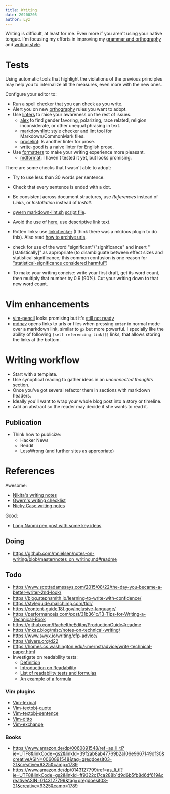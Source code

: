 ```yaml
---
title: Writing
date: 20200205
author: Lyz
---
```


Writing is difficult, at least for me. Even more if you aren't using your native
tongue. I'm focusing my efforts in improving my [grammar and
orthography](orthography.md) and [writing style](writing_style.md).

# Tests

Using automatic tools that highlight the violations of the previous principles
may help you to internalize all the measures, even more with the new ones.

Configure your editor to:

* Run a spell checker that you can check as you write.
* Alert you on new [orthography](orthography.md) rules you want to adopt.
* Use [linters](ci.md#linters) to raise your awareness on the rest of issues.
    * [alex](alex.md) to find gender favoring, polarizing, race related, religion
        inconsiderate, or other unequal phrasing in text.
    * [markdownlint](markdownlint.md): style checker and lint tool for
        Markdown/CommonMark files.
    * [proselint](proselint.md): Is another linter for prose.
    * [write-good](write_good.md) is a naive linter for English
        prose.
* Use [formatters](ci.md#formatters) to make your writing experience more
    pleasant.
    * [mdformat](https://github.com/executablebooks/mdformat): I haven't tested it yet,
        but looks promising.

There are some checks that I wasn't able to adopt:

* Try to use less than 30 words per sentence.
* Check that every sentence is ended with a dot.
* Be consistent across document structures, use *References* instead of *Links*, or
    *Installation* instead of *Install*.
* [gwern markdown-lint.sh](https://www.gwern.net/About#markdown-checker) [script
    file](https://www.gwern.net/markdown-lint.sh).
* Avoid the use of [here](link), use descriptive link text.
* Rotten links: use [linkchecker](https://github.com/linkchecker/linkchecker) (I think
  there was a mkdocs plugin to do this). Also read [how to archive
  urls](https://www.gwern.net/Archiving-URLs).
* check for use of the word "significant"/"significance" and insert
  "[statistically]" as appropriate (to disambiguate between effect sizes and
  statistical significance; this common confusion is one reason for
  ["statistical-significance considered harmful"](http://lesswrong.com/lw/g13/against_nhst/))

* To make your writing concise: write your first draft, get its word count, then multiply that number by 0.9 (90%). Cut your writing down to that new word count. 

# Vim enhancements

* [vim-pencil](https://github.com/reedes/vim-pencil) looks promising but it's
[still not ready](issues.md)
* [mdnav](https://github.com/chmp/mdnav) opens links to urls or files when
    pressing `enter` in normal mode over a markdown link, similar to `gx` but
    more powerful. I specially like the ability of following `[self referencing
    link][]` links, that allows storing the links at the bottom.

# Writing workflow

* Start with a template.
* Use synoptical reading to gather ideas in an *unconnected thoughts* section.
* Once you've got several refactor them in sections with markdown headers.
* Ideally you'll want to wrap your whole blog post into a story or timeline.
* Add an abstract so the reader may decide if she wants to read it.

## Publication

* Think how to publicize:
  * Hacker News
  * Reddit
  * LessWrong (and further sites as appropriate)

# References

Awesome:

* [Nikita's writing notes](https://wiki.nikitavoloboev.xyz/writing)
* [Gwern's writing checklist](https://www.gwern.net/About#writing-checklist)
* [Nicky Case writing notes](https://ncase.me/faq/#toc_11)

Good:

* [Long Naomi pen post with some key
  ideas](https://medium.com/@naomi_pen/a-blog-post-about-blog-posts-4bb6a6ce0772)

## Doing

* https://github.com/mnielsen/notes-on-writing/blob/master/notes_on_writing.md#readme

## Todo

* https://www.scottadamssays.com/2015/08/22/the-day-you-became-a-better-writer-2nd-look/
* https://blog.stephsmith.io/learning-to-write-with-confidence/
* https://styleguide.mailchimp.com/tldr/
* https://content-guide.18f.gov/inclusive-language/
* https://performancejs.com/post/31b361c/13-Tips-for-Writing-a-Technical-Book
* https://github.com/RacheltheEditor/ProductionGuide#readme
* https://mkaz.blog/misc/notes-on-technical-writing/
* https://www.swyx.io/writing/cfp-advice/
* https://sivers.org/d22
* https://homes.cs.washington.edu/~mernst/advice/write-technical-paper.html
* Investigate on readability tests:
  * [Definition](https://en.wikipedia.org/wiki/Readability_test)
  * [Introduction on Readability](https://en.wikipedia.org/wiki/Readability)
  * [List of readability tests and formulas](https://en.wikipedia.org/wiki/List_of_readability_tests_and_formulas)
  * [An example of a formula](https://en.wikipedia.org/wiki/Flesch%E2%80%93Kincaid_readability_tests)

### Vim plugins

* [Vim-lexical](https://github.com/reedes/vim-lexical)
* [Vim-textobj-quote](https://github.com/reedes/vim-textobj-quote)
* [Vim-textobj-sentence](https://github.com/reedes/vim-textobj-sentence)
* [Vim-ditto](https://github.com/dbmrq/vim-ditto)
* [Vim-exchange](https://github.com/tommcdo/vim-exchange)

### Books

* https://www.amazon.de/dp/0060891548/ref=as_li_tl?ie=UTF8&linkCode=gs2&linkId=39f2ab8ab47769b2a106e9667149df30&creativeASIN=0060891548&tag=gregdoesit03-21&creative=9325&camp=1789
* https://www.amazon.de/dp/0143127799/ref=as_li_tl?ie=UTF8&linkCode=gs2&linkId=ff9322c17ca288b1d9d6b5fb8d6df619&creativeASIN=0143127799&tag=gregdoesit03-21&creative=9325&camp=1789

